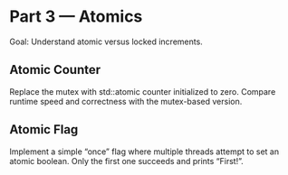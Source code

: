 # Part 3 — Atomics

Goal: Understand atomic versus locked increments.

## Atomic Counter
Replace the mutex with std::atomic counter initialized to zero.
Compare runtime speed and correctness with the mutex-based version.

## Atomic Flag
Implement a simple “once” flag where multiple threads attempt to set an atomic boolean.
Only the first one succeeds and prints “First!”.
